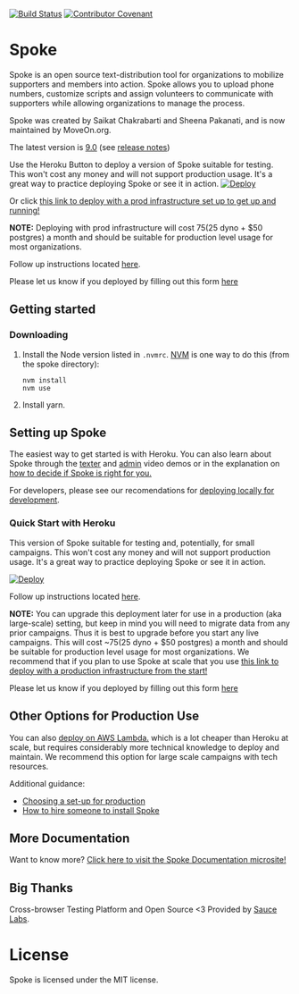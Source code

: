 [![Build Status](https://travis-ci.org/MoveOnOrg/Spoke.svg?branch=main)](https://travis-ci.org/MoveOnOrg/Spoke)
[![Contributor Covenant](https://img.shields.io/badge/Contributor%20Covenant-v1.4%20adopted-ff69b4.svg)](CODE_OF_CONDUCT.md)

# Spoke

Spoke is an open source text-distribution tool for organizations to mobilize supporters and members into action. Spoke allows you to upload phone numbers, customize scripts and assign volunteers to communicate with supporters while allowing organizations to manage the process.

Spoke was created by Saikat Chakrabarti and Sheena Pakanati, and is now maintained by MoveOn.org.

The latest version is [9.0](https://github.com/MoveOnOrg/Spoke/tree/v9.0) (see [release notes](https://github.com/MoveOnOrg/Spoke/blob/main/docs/RELEASE_NOTES.md#v90))



Use the Heroku Button to deploy a version of Spoke suitable for testing. This won't cost any money and will not support production usage. It's a great way to practice deploying Spoke or see it in action.
<a href="https://heroku.com/deploy?template=https://github.com/MoveOnOrg/Spoke/tree/v9.0">
  <img src="https://www.herokucdn.com/deploy/button.svg" alt="Deploy">
</a>

Or click [this link to deploy with a prod infrastructure set up to get up and running!](https://heroku.com/deploy?template=https://github.com/MoveOnOrg/Spoke/tree/heroku-button-paid)

**NOTE:** Deploying with prod infrastructure will cost $75 ($25 dyno + $50 postgres) a month and should be suitable for production level usage for most organizations.

Follow up instructions located [here](https://github.com/MoveOnOrg/Spoke/blob/main/docs/HOWTO_HEROKU_DEPLOY.md).

Please let us know if you deployed by filling out this form [here](https://act.moveon.org/survey/tech/)

## Getting started
### Downloading

1. Install the Node version listed in `.nvmrc`. [NVM](https://github.com/creationix/nvm) is one way to do this (from the spoke directory):
   ```
   nvm install
   nvm use
   ```
2. Install yarn.


## Setting up Spoke


The easiest way to get started is with Heroku.  You can also learn about Spoke through the [texter](https://youtu.be/EqE1UDvKGco) and [admin](https://youtu.be/PTMykMX8gII) video demos or in the explanation on [how to decide if Spoke is right for you.](/docs/EXPLANATION_DECIDING_ON_SPOKE.md)

For developers, please see our recomendations for [deploying locally for development](/docs/HOWTO_DEVELOPMENT_LOCAL_SETUP.md).



### Quick Start with Heroku
This version of Spoke suitable for testing and, potentially, for small campaigns. This won't cost any money and will not support production usage. It's a great way to practice deploying Spoke or see it in action.  

<a href="https://heroku.com/deploy?template=https://github.com/MoveOnOrg/Spoke/tree/v9.0">

  <img src="https://www.herokucdn.com/deploy/button.svg" alt="Deploy">
</a>

Follow up instructions located [here](/docs/HOWTO_HEROKU_DEPLOY.md).


**NOTE:** You can upgrade this deployment later for use in a production (aka large-scale) setting, but keep in mind you will need to migrate data from any prior campaigns.  Thus it is best to upgrade before you start any live campaigns.  This will cost ~$75 ($25 dyno + $50 postgres) a month and should be suitable for production level usage for most organizations. We recommend that if you plan to use Spoke at scale that you use [this link to deploy with a production infrastructure from the start!](https://heroku.com/deploy?template=https://github.com/MoveOnOrg/Spoke/tree/heroku-button-paid) 

Please let us know if you deployed by filling out this form [here](https://act.moveon.org/survey/tech/)


## Other Options for Production Use 

You can also [deploy on AWS Lambda.](/docs/HOWTO_DEPLOYING_AWS_LAMBDA.md) which is a lot cheaper than Heroku at scale, but requires considerably more technical knowledge to deploy and maintain. We recommend this option for large scale campaigns with tech resources.

Additional guidance:
- [Choosing a set-up for production](/docs/EXPLANATION_CHOOSE_A_SETUP.md)
- [How to hire someone to install Spoke](/docs/HOWTO_HIRE_SOMEONE_TO_INSTALL_SPOKE.md)


## More Documentation

Want to know more?
[Click here to visit the Spoke Documentation microsite!](https://github.com/MoveOnOrg/Spoke/tree/main/docs)


## Big Thanks

Cross-browser Testing Platform and Open Source <3 Provided by [Sauce Labs](https://saucelabs.com).

# License

Spoke is licensed under the MIT license.
